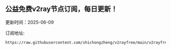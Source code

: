 ## 公益免费v2ray节点订阅，每日更新！
更新时间：2025-06-09

订阅地址:
```
https://raw.githubusercontent.com/shichongzheng/v2rayfree/main/v2rayfree
```
